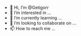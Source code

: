- 👋 Hi, I’m @Getigorr
- 👀 I’m interested in ...
- 🌱 I’m currently learning ...
- 💞️ I’m looking to collaborate on ...
- 📫 How to reach me ...

<!---
Getigorr/Getigorr is a ✨ special ✨ repository because its `README.md` (this file) appears on your GitHub profile.
You can click the Preview link to take a look at your changes.
--->

